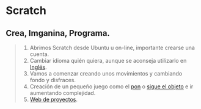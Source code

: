 # Scratch

## Crea, Imganina, Programa.

> 1. Abrimos Scratch desde Ubuntu u on-line, importante crearse una cuenta.
> 2. Cambiar idioma quién quiera, aunque se aconseja utilizarlo en [Inglés](http://scratched.gse.harvard.edu/).
> 3. Vamos a comenzar creando unos movimientos y cambiando fondo y disfraces.
> 4. Creación de un pequeño juego como el [pon](https://scratch.mit.edu/projects/94976804/#editor) o [sigue el objeto](https://scratch.mit.edu/projects/163112206/#editor) 
e ir aumentando complejidad.
> 5. [Web de proyectos](https://scratch.mit.edu/).
